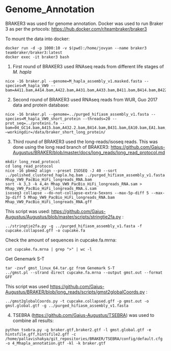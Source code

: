 # Genome_Annotation

BRAKER3 was used for genome annotation. Docker was used to run Braker 3 as per the prtocols: https://hub.docker.com/r/teambraker/braker3 

To mount the data into docker: 

```
docker run -d -p 1000:10 -v $(pwd):/home/jovyan --name braker3 teambraker/braker3:latest 
docker exec -it braker3 bash
```

1. First round of BRAKER3 used RNAseq reads from different life stages of _M. hapla_

```
nice -16 braker.pl --genome=M_hapla_assembly_v1.masked.fasta --species=M_hapla_VW9 --bam=A411.bam,A414.bam,A422.bam,A431.bam,A433.bam,B411.bam,B414.bam,B422.bam,B425.bam,B433.bam,A412.bam,A415.bam,A424.bam,A432.1.bam,A434.bam,B412.bam,B415.bam,B423.bam,B431.bam,B434.bam,A413.bam,A421.bam,A425.bam,A432.2.bam,A435.bam,B413.bam,B421.bam,B424.bam,B432.bam,B435.bam 
```

2. Second round of BRAKER3 used RNAseq reads from WUR, Guo 2017 data and protein database: 

```
nice -16 braker.pl --genome=../purged_hifiasm_assembly_v1.fasta --species=M_hapla_VW9_short_protein --threads=20 --prot_seq=../proteins.fa --bam=04_GC14.bam,A415.bam,A432.2.bam,B414.bam,B431.bam,EA10.bam,EA1.bam,EA26.bam,EA5.bam,FB15.bam,FB22.bam,FB30.bam,FB3.bam,GC15.bam,GC23.bam,GC31.bam,GC46.bam,GC53.bam,GC8.bam,09_GC42.bam,A421.bam,A433.bam,B415.bam,B432.bam,EA11.bam,EA20.bam,EA27.bam,EA6.bam,FB16.bam,FB23.bam,FB31.bam,FB4.bam,GC16.bam,GC24_GC44.bam,GC32.bam,GC47.bam,GC54A.bam,GC9.bam,12_GC14.bam,A422.bam,A434.bam,B421.bam,B433.bam,EA12.bam,EA21.bam,EA28.bam,EA8.bam,FB17.bam,FB25.bam,FB32.bam,FB6.bam,GC18.bam,GC25.bam,GC35.bam,GC48.bam,GC54C.bam,A411.bam,A424.bam,A435.bam,B422.bam,B434.bam,EA14.bam,EA22.bam,EA30.bam,FB09.bam,FB18.bam,FB26.bam,FB33.bam,FB8.bam,GC19.bam,GC26.bam,GC36.bam,GC4.bam,GC55.bam,A412.bam,A425.bam,B411.bam,B423.bam,B435.bam,EA16.bam,EA23.bam,EA31.bam,FB10.bam,FB19.bam,FB27.bam,FB36.bam,GC01.bam,GC20.bam,GC27_GC29_GC41.bam,GC37.bam,GC50.bam,GC5.bam,A413.bam,A431.bam,B412.bam,B424.bam,EA02.bam,EA17.bam,EA24_GC10.bam,EA32.bam,FB12.bam,FB20.bam,FB28.bam,FB37.bam,GC03.bam,GC21_GC43_GC49.bam,GC28.bam,GC39.bam,GC51.bam,GC6.bam,A414.bam,A432.1.bam,B413.bam,B425.bam,EA09.bam,EA18.bam,EA25.bam,EA3.bam,FB14.bam,FB21.bam,FB2.bam,FB38.bam,GC12_GC42.bam,GC22.bam,GC30.bam,GC45.bam,GC52.bam,GC7.bam –workingdir=/data/braker_short_long_protein/ 
```
3. Third round of BRAKER3 used the long-reads/isoseq reads. This was done using the long read branch of BRAKER3: https://github.com/Gaius-Augustus/BRAKER/blob/master/docs/long_reads/long_read_protocol.md 

```
mkdir long_read_protocol 
cd long_read_protocol 
nice -16 pbmm2 align --preset ISOSEQ -J 40 --sort ../polished_clustered_hapla.hq.bam ../purged_hifiasm_assembly_v1.fasta Mhap_VW9_PacBio_HiFi_longreads_RNA.bam 
sort -k 3,3 -k 4,4n Mhap_VW9_PacBio_HiFi_longreads_RNA.sam > Mhap_VW9_PacBio_HiFi_longreads_RNA.s.sam 
isoseq3 collapse --do-not-collapse-extra-5exons --max-5p-diff 5 --max-3p-diff 5 Mhap_VW9_PacBio_HiFi_longreads_RNA.bam Mhap_VW9_PacBio_HiFi_longreads_RNA.gff 
```
This script was used:  https://github.com/Gaius-Augustus/Augustus/blob/master/scripts/stringtie2fa.py :

```
../stringtie2fa.py -g ../purged_hifiasm_assembly_v1.fasta -f cupcake.collapsed.gff -o cupcake.fa 

```
Check the amount of sequences in cupcake.fa.mrna: 

```
cat cupcake.fa.mrna | grep ">" | wc -l 
```

Get Genemark S-T

```
tar -zxvf gmst_linux_64.tar.gz from Genemark S-T 
../gmst.pl --strand direct cupcake.fa.mrna --output gmst.out --format GFF 

```

This script was used  https://github.com/Gaius-Augustus/BRAKER/blob/long_reads/scripts/gmst2globalCoords.py : 

```
../gmst2globalCoords.py -t cupcake.collapsed.gff -p gmst.out -o gmst.global.gtf -g ../purged_hifiasm_assembly_v1.fasta 
```
4. TSEBRA (https://github.com/Gaius-Augustus/TSEBRA) was used to combine all results: 

```
python tsebra.py -g braker.gtf,braker2.gtf -l gmst.global.gtf -e hintsfile.gff,hintsfile2.gff -c /home/pallavishakya/git_repositories/BRAKER/TSEBRA/config/default.cfg -o 4_Mhapla_annotation.gtf -kl -k braker.gtf  
```
